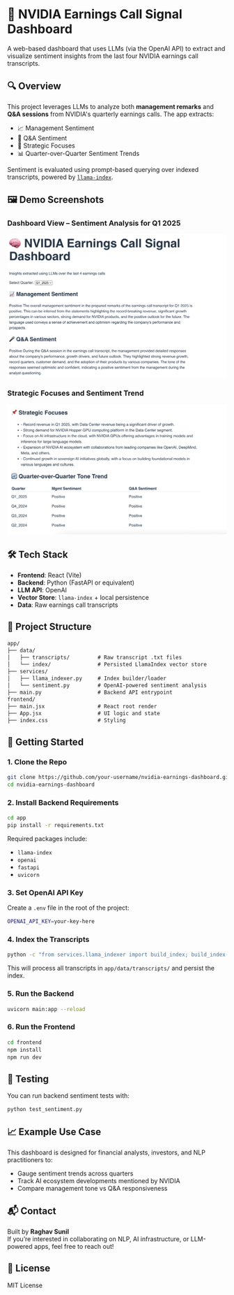 # 🧠 NVIDIA Earnings Call Signal Dashboard

A web-based dashboard that uses LLMs (via the OpenAI API) to extract and visualize sentiment insights from the last four NVIDIA earnings call transcripts.

## 🔍 Overview

This project leverages LLMs to analyze both **management remarks** and **Q&A sessions** from NVIDIA's quarterly earnings calls. The app extracts:

- 📈 Management Sentiment  
- 🎤 Q&A Sentiment  
- 📌 Strategic Focuses  
- 📊 Quarter-over-Quarter Sentiment Trends  

Sentiment is evaluated using prompt-based querying over indexed transcripts, powered by [`llama-index`](https://github.com/jerryjliu/llama_index).

## 🖼️ Demo Screenshots

### Dashboard View – Sentiment Analysis for Q1 2025
![Dashboard Screenshot](./screenshots/1.png)

### Strategic Focuses and Sentiment Trend
![Trend Screenshot](./screenshots/2.png)

## 🛠️ Tech Stack

- **Frontend**: React (Vite)  
- **Backend**: Python (FastAPI or equivalent)  
- **LLM API**: OpenAI  
- **Vector Store**: `llama-index` + local persistence  
- **Data**: Raw earnings call transcripts  

## 📂 Project Structure

```
app/
├── data/
│   ├── transcripts/         # Raw transcript .txt files
│   └── index/               # Persisted LlamaIndex vector store
├── services/
│   ├── llama_indexer.py     # Index builder/loader
│   └── sentiment.py         # OpenAI-powered sentiment analysis
├── main.py                  # Backend API entrypoint
frontend/
├── main.jsx                 # React root render
├── App.jsx                  # UI logic and state
├── index.css                # Styling
```

## 🚀 Getting Started

### 1. Clone the Repo

```bash
git clone https://github.com/your-username/nvidia-earnings-dashboard.git
cd nvidia-earnings-dashboard
```

### 2. Install Backend Requirements

```bash
cd app
pip install -r requirements.txt
```

Required packages include:

- `llama-index`  
- `openai`  
- `fastapi`  
- `uvicorn`  

### 3. Set OpenAI API Key

Create a `.env` file in the root of the project:

```bash
OPENAI_API_KEY=your-key-here
```

### 4. Index the Transcripts

```bash
python -c "from services.llama_indexer import build_index; build_index()"
```

This will process all transcripts in `app/data/transcripts/` and persist the index.

### 5. Run the Backend

```bash
uvicorn main:app --reload
```

### 6. Run the Frontend

```bash
cd frontend
npm install
npm run dev
```

## 🧪 Testing

You can run backend sentiment tests with:

```bash
python test_sentiment.py
```

## 📈 Example Use Case

This dashboard is designed for financial analysts, investors, and NLP practitioners to:

- Gauge sentiment trends across quarters  
- Track AI ecosystem developments mentioned by NVIDIA  
- Compare management tone vs Q&A responsiveness  

## 📬 Contact

Built by **Raghav Sunil**  
If you’re interested in collaborating on NLP, AI infrastructure, or LLM-powered apps, feel free to reach out!

## 📝 License

MIT License
